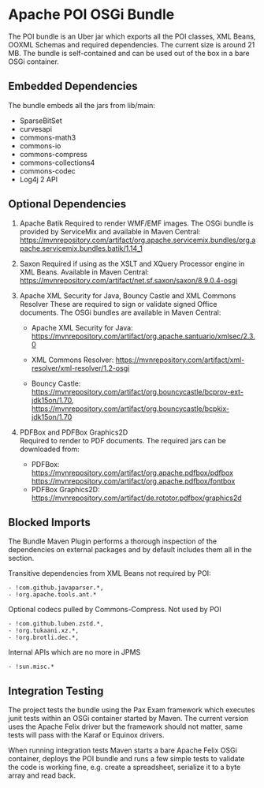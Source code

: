 # Apache POI OSGi Bundle

The POI bundle is an Uber jar which exports all the POI classes, XML Beans, OOXML Schemas and required  dependencies. The current size is around 21 MB. 
The bundle is self-contained and can be used out of the box in a bare OSGi container.

## Embedded Dependencies
The bundle embeds all the jars from lib/main:

- SparseBitSet
- curvesapi
- commons-math3
- commons-io
- commons-compress
- commons-collections4
- commons-codec
- Log4j 2 API

## Optional Dependencies

1. Apache Batik
Required to render WMF/EMF images. The OSGi bundle is provided by ServiceMix and available in Maven Central: https://mvnrepository.com/artifact/org.apache.servicemix.bundles/org.apache.servicemix.bundles.batik/1.14_1
2. Saxon
Required if using as the XSLT and XQuery Processor engine in XML Beans.
Available in Maven Central: https://mvnrepository.com/artifact/net.sf.saxon/saxon/8.9.0.4-osgi
3. Apache XML Security for Java, Bouncy Castle and XML Commons Resolver 
These are required to sign or validate signed Office documents. The OSGi bundles are available in Maven Central:

    - Apache XML Security for Java: https://mvnrepository.com/artifact/org.apache.santuario/xmlsec/2.3.0
    
    - XML Commons Resolver: https://mvnrepository.com/artifact/xml-resolver/xml-resolver/1.2-osgi
    
    - Bouncy Castle: https://mvnrepository.com/artifact/org.bouncycastle/bcprov-ext-jdk15on/1.70, https://mvnrepository.com/artifact/org.bouncycastle/bcpkix-jdk15on/1.70
4. PDFBox and PDFBox Graphics2D  
Required to render to PDF documents.
The required jars can be downloaded from:

    - PDFBox:  
      https://mvnrepository.com/artifact/org.apache.pdfbox/pdfbox
      https://mvnrepository.com/artifact/org.apache.pdfbox/fontbox
    - PDFBox Graphics2D:  
      https://mvnrepository.com/artifact/de.rototor.pdfbox/graphics2d

## Blocked Imports

The Bundle Maven Plugin performs a thorough inspection of the dependencies on external packages and by default  includes them all in the <Import-Package> section. 

Transitive dependencies from XML Beans not required by POI:

    - !com.github.javaparser.*,
    - !org.apache.tools.ant.*

Optional codecs pulled by  Commons-Compress. Not used by POI

    - !com.github.luben.zstd.*,
    - !org.tukaani.xz.*,
    - !org.brotli.dec.*,
    
Internal APIs which are no more in JPMS

    - !sun.misc.*

## Integration Testing

The project tests the bundle using the Pax Exam framework which executes junit tests within an OSGi container started by Maven. The current version uses the Apache Felix driver but the framework should not matter, same tests will pass with the Karaf or Equinox drivers.

When running integration tests Maven starts a bare Apache Felix OSGi container, deploys the POI bundle and runs a few simple tests to validate the code is working fine, e.g. create a spreadsheet, serialize it to a byte array and read back.

 

